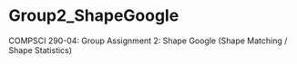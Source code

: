 # Group2_ShapeGoogle
COMPSCI 290-04: Group Assignment 2: Shape Google (Shape Matching / Shape Statistics)
